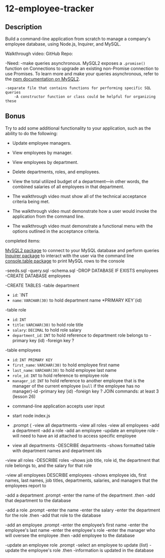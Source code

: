 # 12-employee-tracker

## Description
Build a command-line application from scratch to manage a company's employee database, using Node.js, Inquirer, and MySQL.


Walkthrough video:
GitHub Repo:

-Need:
    -make queries asynchronous. MySQL2 exposes a `.promise()` function on Connections to upgrade an existing non-Promise connection to use Promises. To learn more and make your queries asynchronous, refer to the [npm documentation on MySQL2](https://www.npmjs.com/package/mysql2).

<!-- // get the client
const mysql = require('mysql2');
// create the connection
const con = mysql.createConnection(
  {host:'localhost', user: 'root', database: 'test'}
);
con.promise().query("SELECT 1")
  .then( ([rows,fields]) => {
    console.log(rows);
  })
  .catch(console.log)
  .then( () => con.end()); -->

    -separate file that contains functions for performing specific SQL queries
        -A constructor function or class could be helpful for organizing these
    


## Bonus

Try to add some additional functionality to your application, such as the ability to do the following:

* Update employee managers.

* View employees by manager.

* View employees by department.

* Delete departments, roles, and employees.

* View the total utilized budget of a department&mdash;in other words, the combined salaries of all employees in that department.




* The walkthrough video must show all of the technical acceptance criteria being met.

* The walkthrough video must demonstrate how a user would invoke the application from the command line.

* The walkthrough video must demonstrate a functional menu with the options outlined in the acceptance criteria.





completed items:

[MySQL2 package](https://www.npmjs.com/package/mysql2) to connect to your MySQL database and perform queries
[Inquirer package](https://www.npmjs.com/package/inquirer) to interact with the user via the command line
[console.table package](https://www.npmjs.com/package/console.table) to print MySQL rows to the console

-seeds.sql
-query.sql
-schema.sql
-DROP DATABASE IF EXISTS employees
-CREATE DATABASE employees

-CREATE TABLES
-table department
* `id`: `INT 
* `name`: `VARCHAR(30)` to hold department name
*PRIMARY KEY`(id)

-table role
* `id`: `INT`
* `title`: `VARCHAR(30)` to hold role title
* `salary`: `DECIMAL` to hold role salary
* `department_id`: `INT` to hold reference to department role belongs to
-primary key (id)
-foreign key ?

-table employees
* `id`: `INT PRIMARY KEY`
* `first_name`: `VARCHAR(30)` to hold employee first name
* `last_name`: `VARCHAR(30)` to hold employee last name
* `role_id`: `INT` to hold reference to employee role
* `manager_id`: `INT` to hold reference to another employee that is the manager of the current employee (`null` if the employee has no manager)-id
-primary key (id)
-foreign key ?
JOIN commands: at least 3 (lesson 26)

- command-line application accepts user input
- start node index.js
- .prompt {
-view all departments
-view all roles
-view all employees
-add a department
-add a role
-add an employee
-update an employee role
-will need to have an id attached to access specific employee

- view all departments
-DESCRIBE departments
-shows formatted table with department names and department ids

-view all roles
-DESCRIBE roles
-shows job title, role id, the department that role belongs to, and the salary for that role

-view all employees
DESCRIBE employees
-shows employee ids, first names, last names, job titles, departments, salaries, and managers that the employees report to

-add a department
.prompt
-enter the name of the department 
.then
-add that department to the database

-add a role
.prompt
-enter the name
-enter the salary
-enter the department for the role
.then
-add that role to the database

-add an employee
.prompt
-enter the employee’s first name
-enter the employee's last name
-enter the employee's role
-enter the manager who will oversee the employee
.then
-add employee to the database

-update an employee role
.prompt
-select an employee to update (list)
-update the employee's role
.then
-information is updated in the database 


